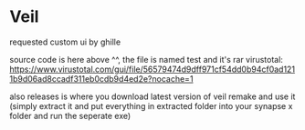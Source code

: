 # Veil
requested custom ui by ghille

source code is here above ^^, the file is named test and it's rar
virustotal: https://www.virustotal.com/gui/file/56579474d9dff971cf54dd0b94cf0ad1211b9d06ad8ccadf311eb0cdb9d4ed2e?nocache=1

also releases is where you download latest version of veil remake and use it (simply extract it and put everything in extracted folder into your synapse x folder and run the seperate exe)

